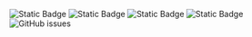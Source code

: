 ![Static Badge](https://img.shields.io/badge/blacklists-60-000000) ![Static Badge](https://img.shields.io/badge/blacklisted-2679296-cc0000) ![Static Badge](https://img.shields.io/badge/whitelisted-2244-00CC00) ![Static Badge](https://img.shields.io/badge/streaming_blacklist-28107-000000) ![GitHub issues](https://img.shields.io/github/issues/fabriziosalmi/blacklists)
